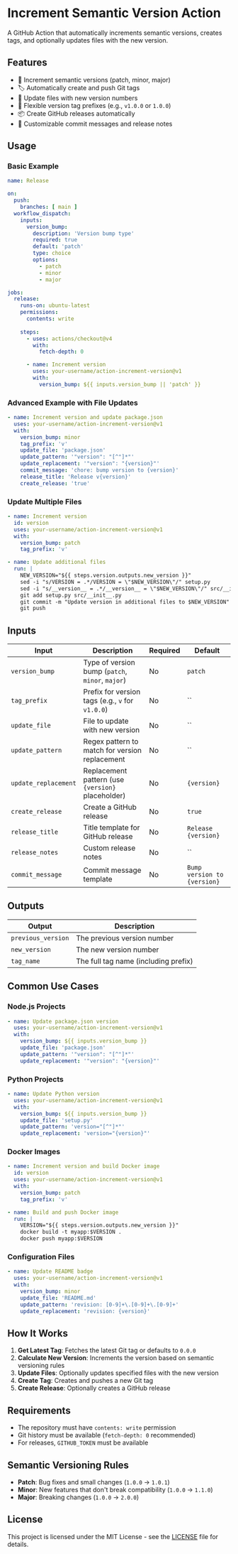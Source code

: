 # Increment Semantic Version Action

A GitHub Action that automatically increments semantic versions, creates tags, and optionally updates files with the new version.

## Features

- 🚀 Increment semantic versions (patch, minor, major)
- 🏷️ Automatically create and push Git tags
- 📝 Update files with new version numbers
- 🎯 Flexible version tag prefixes (e.g., `v1.0.0` or `1.0.0`)
- 📦 Create GitHub releases automatically
- 🔧 Customizable commit messages and release notes

## Usage

### Basic Example

```yaml
name: Release

on:
  push:
    branches: [ main ]
  workflow_dispatch:
    inputs:
      version_bump:
        description: 'Version bump type'
        required: true
        default: 'patch'
        type: choice
        options:
          - patch
          - minor
          - major

jobs:
  release:
    runs-on: ubuntu-latest
    permissions:
      contents: write
    
    steps:
      - uses: actions/checkout@v4
        with:
          fetch-depth: 0

      - name: Increment version
        uses: your-username/action-increment-version@v1
        with:
          version_bump: ${{ inputs.version_bump || 'patch' }}
```

### Advanced Example with File Updates

```yaml
- name: Increment version and update package.json
  uses: your-username/action-increment-version@v1
  with:
    version_bump: minor
    tag_prefix: 'v'
    update_file: 'package.json'
    update_pattern: '"version": "[^"]*"'
    update_replacement: '"version": "{version}"'
    commit_message: 'chore: bump version to {version}'
    release_title: 'Release v{version}'
    create_release: 'true'
```

### Update Multiple Files

```yaml
- name: Increment version
  id: version
  uses: your-username/action-increment-version@v1
  with:
    version_bump: patch
    tag_prefix: 'v'

- name: Update additional files
  run: |
    NEW_VERSION="${{ steps.version.outputs.new_version }}"
    sed -i "s/VERSION = .*/VERSION = \"$NEW_VERSION\"/" setup.py
    sed -i "s/__version__ = .*/__version__ = \"$NEW_VERSION\"/" src/__init__.py
    git add setup.py src/__init__.py
    git commit -m "Update version in additional files to $NEW_VERSION" || true
    git push
```

## Inputs

| Input                | Description                                       | Required | Default                     |
|----------------------|---------------------------------------------------|----------|-----------------------------|
| `version_bump`       | Type of version bump (`patch`, `minor`, `major`)  | No       | `patch`                     |
| `tag_prefix`         | Prefix for version tags (e.g., `v` for `v1.0.0`)  | No       | ``                          |
| `update_file`        | File to update with new version                   | No       | ``                          |
| `update_pattern`     | Regex pattern to match for version replacement    | No       | ``                          |
| `update_replacement` | Replacement pattern (use `{version}` placeholder) | No       | `{version}`                 |
| `create_release`     | Create a GitHub release                           | No       | `true`                      |
| `release_title`      | Title template for GitHub release                 | No       | `Release {version}`         |
| `release_notes`      | Custom release notes                              | No       | ``                          |
| `commit_message`     | Commit message template                           | No       | `Bump version to {version}` |

## Outputs

| Output             | Description                          |
|--------------------|--------------------------------------|
| `previous_version` | The previous version number          |
| `new_version`      | The new version number               |
| `tag_name`         | The full tag name (including prefix) |

## Common Use Cases

### Node.js Projects

```yaml
- name: Update package.json version
  uses: your-username/action-increment-version@v1
  with:
    version_bump: ${{ inputs.version_bump }}
    update_file: 'package.json'
    update_pattern: '"version": "[^"]*"'
    update_replacement: '"version": "{version}"'
```

### Python Projects

```yaml
- name: Update Python version
  uses: your-username/action-increment-version@v1
  with:
    version_bump: ${{ inputs.version_bump }}
    update_file: 'setup.py'
    update_pattern: 'version="[^"]*"'
    update_replacement: 'version="{version}"'
```

### Docker Images

```yaml
- name: Increment version and build Docker image
  id: version
  uses: your-username/action-increment-version@v1
  with:
    version_bump: patch
    tag_prefix: 'v'

- name: Build and push Docker image
  run: |
    VERSION="${{ steps.version.outputs.new_version }}"
    docker build -t myapp:$VERSION .
    docker push myapp:$VERSION
```

### Configuration Files

```yaml
- name: Update README badge
  uses: your-username/action-increment-version@v1
  with:
    version_bump: minor
    update_file: 'README.md'
    update_pattern: 'revision: [0-9]+\.[0-9]+\.[0-9]+'
    update_replacement: 'revision: {version}'
```

## How It Works

1. **Get Latest Tag**: Fetches the latest Git tag or defaults to `0.0.0`
2. **Calculate New Version**: Increments the version based on semantic versioning rules
3. **Update Files**: Optionally updates specified files with the new version
4. **Create Tag**: Creates and pushes a new Git tag
5. **Create Release**: Optionally creates a GitHub release

## Requirements

- The repository must have `contents: write` permission
- Git history must be available (`fetch-depth: 0` recommended)
- For releases, `GITHUB_TOKEN` must be available

## Semantic Versioning Rules

- **Patch**: Bug fixes and small changes (`1.0.0` → `1.0.1`)
- **Minor**: New features that don't break compatibility (`1.0.0` → `1.1.0`)
- **Major**: Breaking changes (`1.0.0` → `2.0.0`)

## License

This project is licensed under the MIT License - see the [LICENSE](LICENSE) file for details.